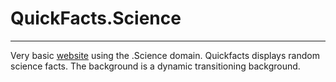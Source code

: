 # QuickFacts.Science
______________________
Very basic [website](http://Quickfacts.science) using the .Science domain. Quickfacts displays random science facts. The background is a dynamic transitioning background. 
